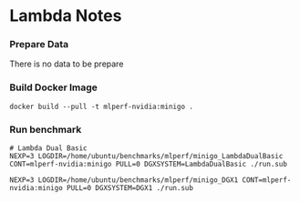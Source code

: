 # Lambda Notes

### Prepare Data

There is no data to be prepare


### Build Docker Image

```
docker build --pull -t mlperf-nvidia:minigo .
```

### Run benchmark

```
# Lambda Dual Basic
NEXP=3 LOGDIR=/home/ubuntu/benchmarks/mlperf/minigo_LambdaDualBasic CONT=mlperf-nvidia:minigo PULL=0 DGXSYSTEM=LambdaDualBasic ./run.sub

NEXP=3 LOGDIR=/home/ubuntu/benchmarks/mlperf/minigo_DGX1 CONT=mlperf-nvidia:minigo PULL=0 DGXSYSTEM=DGX1 ./run.sub
```

